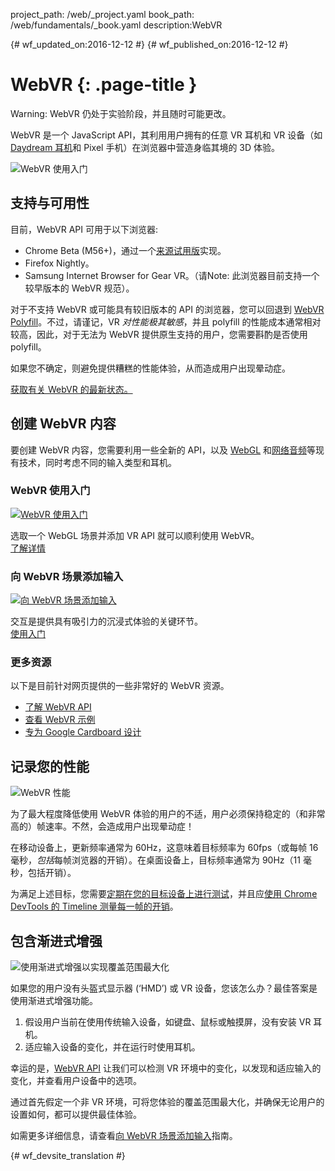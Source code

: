 project_path: /web/_project.yaml
book_path: /web/fundamentals/_book.yaml
description:WebVR

{# wf_updated_on:2016-12-12 #}
{# wf_published_on:2016-12-12 #}

# WebVR {: .page-title }

Warning: WebVR 仍处于实验阶段，并且随时可能更改。

WebVR 是一个 JavaScript API，其利用用户拥有的任意 VR 耳机和 VR 设备（如 [Daydream 耳机](https://vr.google.com/daydream/)和 Pixel 手机）在浏览器中营造身临其境的 3D 体验。

<img src="img/getting-started-with-webvr.jpg" alt="WebVR 使用入门" />

## 支持与可用性

目前，WebVR API 可用于以下浏览器:

* Chrome Beta (M56+)，通过一个[来源试用版](https://github.com/jpchase/OriginTrials/blob/gh-pages/developer-guide.md)实现。
* Firefox Nightly。
* Samsung Internet Browser for Gear VR。（请Note: 此浏览器目前支持一个较早版本的 WebVR 规范）。

对于不支持 WebVR 或可能具有较旧版本的 API 的浏览器，您可以回退到 [WebVR Polyfill](https://github.com/googlevr/webvr-polyfill)。不过，请谨记，VR *对性能极其敏感*，并且 polyfill 的性能成本通常相对较高，因此，对于无法为 WebVR 提供原生支持的用户，您需要斟酌是否使用 polyfill。

如果您不确定，则避免提供糟糕的性能体验，从而造成用户出现晕动症。

[获取有关 WebVR 的最新状态。](./status/)

## 创建 WebVR 内容

要创建 WebVR 内容，您需要利用一些全新的 API，以及 [WebGL](https://developer.mozilla.org/en-US/docs/Web/API/WebGL_API/Tutorial) 和[网络音频](https://developer.mozilla.org/en-US/docs/Web/API/Web_Audio_API)等现有技术，同时考虑不同的输入类型和耳机。

<div class="attempt-left">
  <h3>WebVR 使用入门</h3>
  <a href="./getting-started-with-webvr/">
    <img src="img/getting-started-with-webvr.jpg" alt="WebVR 使用入门" />
  </a>
  <p>
    选取一个 WebGL 场景并添加 VR API 就可以顺利使用 WebVR。<br>
    <a href="./getting-started-with-webvr/">了解详情</a>
  </p>
</div>
<div class="attempt-right">
  <h3>向 WebVR 场景添加输入</h3>
  <a href="./adding-input-to-a-webvr-scene/">
    <img src="img/adding-input-to-a-webvr-scene.jpg" alt="向 WebVR 场景添加输入" />
  </a>
  <p>
    交互是提供具有吸引力的沉浸式体验的关键环节。<br>
    <a href="./adding-input-to-a-webvr-scene/">使用入门 </a>
  </p>
</div>

<div class="clearfix"></div>

### 更多资源

以下是目前针对网页提供的一些非常好的 WebVR 资源。

* [了解 WebVR API](https://developer.mozilla.org/en-US/docs/Web/API/WebVR_API)
* [查看 WebVR 示例](https://webvr.info/samples/)
* [专为 Google Cardboard 设计](https://www.google.com/design/spec-vr/designing-for-google-cardboard/a-new-dimension.html)

## 记录您的性能

<img src="img/oce.png" class="attempt-right" alt="WebVR 性能" />

为了最大程度降低使用 WebVR 体验的用户的不适，用户必须保持稳定的（和非常高的）帧速率。不然，会造成用户出现晕动症！

在移动设备上，更新频率通常为 60Hz，这意味着目标频率为 60fps（或每帧 16 毫秒，*包括*每帧浏览器的开销）。在桌面设备上，目标频率通常为 90Hz（11 毫秒，包括开销）。

为满足上述目标，您需要[定期在您的目标设备上进行测试](/web/tools/chrome-devtools/remote-debugging/)，并且应[使用 Chrome DevTools 的 Timeline 测量每一帧的开销](/web/tools/chrome-devtools/evaluate-performance/timeline-tool)。

## 包含渐进式增强

<img src="img/touch-input.png" class="attempt-right" alt="使用渐进式增强以实现覆盖范围最大化" />

如果您的用户没有头盔式显示器 (‘HMD’) 或 VR 设备，您该怎么办？最佳答案是使用渐进式增强功能。

1. 假设用户当前在使用传统输入设备，如键盘、鼠标或触摸屏，没有安装 VR 耳机。
2. 适应输入设备的变化，并在运行时使用耳机。

幸运的是，[WebVR API](https://developer.mozilla.org/en-US/docs/Web/API/WebVR_API) 让我们可以检测 VR 环境中的变化，以发现和适应输入的变化，并查看用户设备中的选项。

通过首先假定一个非 VR 环境，可将您体验的覆盖范围最大化，并确保无论用户的设置如何，都可以提供最佳体验。

如需更多详细信息，请查看[向 WebVR 场景添加输入](./adding-input-to-a-webvr-scene/)指南。


{# wf_devsite_translation #}
